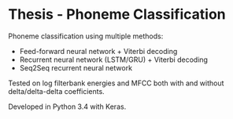 # Thesis - Phoneme Classification

Phoneme classification using multiple methods:
* Feed-forward neural network + Viterbi decoding
* Recurrent neural network (LSTM/GRU) + Viterbi decoding
* Seq2Seq recurrent neural network

Tested on log filterbank energies and MFCC both with and without delta/delta-delta coefficients.

Developed in Python 3.4 with Keras.
